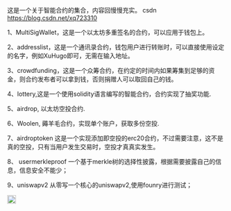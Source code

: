 这是一个关于智能合约的集合，内容回慢慢充实。
csdn https://blog.csdn.net/xq723310

1、MultiSigWallet，这是一个以太坊多重签名的合约，可以应用于钱包上。

2、addresslist，这是一个通讯录合约，钱包用户进行转账时，可以直接使用设定的名字，例如XuHugo即可，无需在输入地址。

3、crowdfunding，这是一个众筹合约，在约定的时间内如果筹集到足够的资金，则合约发布者可以拿到钱，否则捐赠人可以取回自己的钱。

4、lottery,这是一个使用solidity语言编写的智能合约，合约实现了抽奖功能.

5、airdrop, 以太坊空投合约.

6、Woolen, 薅羊毛合约，实现单个账户，获取多份空投.

7、airdroptoken 这是一个实现添加即空投的erc20合约，不过需要注意，这不是真的空投，只有当用户发生交易时，空投才真真实发生。

8、 usermerkleproof 一个基于merkle树的选择性披露，根据需要披露自己的信息，信息安全不能少；  

9、uniswapv2 从零写一个核心的uniswapv2,使用founry进行测试；

[<img src="https://api.gitsponsors.com/api/badge/img?id=147216175" height="20">](https://api.gitsponsors.com/api/badge/link?p=I3C2xoSz8+7VuROu9QYr88GT6zbb+5VRLIiU3hL/lRK8fcZeJCgiibEOde3wboRNbpLTQabuyiSB6b613bSF2+rUP1kdXFFkGCioBrahPkLibnVwLSO61Vmsait0WS7WdeTznwMKmfeM364HHCVKJQ==)

